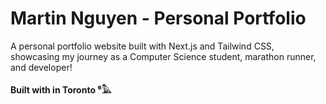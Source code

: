 # Martin Nguyen - Personal Portfolio

A personal portfolio website built with Next.js and Tailwind CSS, showcasing my journey as a Computer Science student, marathon runner, and developer!

**Built with in Toronto ⁶𓅓**
